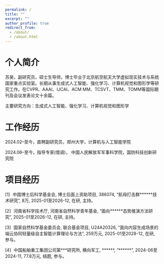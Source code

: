```yaml
---
permalink: /
title: ""
excerpt: ""
author_profile: true
redirect_from: 
  - /about/
  - /about.html
---
```


<style>
body {
  counter-reset: custom-counter; /* 第一个计数器，从 1 开始 */
}

/* 定义第一个编号，从1开始 */
.custom-counter::before {
  counter-increment: custom-counter;
  content: "[" counter(custom-counter) "] ";
  margin-right: 5px; /* 可选：增加编号与文本之间的间距 */
}

</style>

<h1>个人简介</h1>

苏昊，副研究员，硕士生导师。博士毕业于北京航空航天大学虚拟现实技术与系统国家重点实验室。长期从事生成式人工智能、强化学习、计算机视觉和图形学等研究工作。在CVPR、AAAI、IJCAI、ACM MM、TCSVT、TMM、TOMM等国际期刊及会议发表论文十余篇。

主要研究方向：生成式人工智能、强化学习、计算机视觉和图形学

<h1>工作经历</h1>

2024.02–至今，直聘副研究员，郑州大学，计算机与人工智能学院

2024.06–至今，指导专家(借调)， 中国人民解放军军事科学院，国防科技创新研究院

<h1>项目经历</h1>

<span class="custom-counter"></span> 中国博士后科学基金会, 博士后面上资助项目, 386074, “航母打击群\*\*\*\*\*\*技术研究”, 8万, 2025-01至2026-12, 在研, 主持。

<span class="custom-counter"></span> 河南省科学技术厅, 河南省自然科学青年基金, “面向\*\*\*\*\*\*态势推演方法研究”, 2025-01至2026-12, 在研, 主持。

<span class="custom-counter"></span> 国家自然科学基金委员会, 联合基金项目, U24A20326, “面向内容生成场景的端云协同轻量级自主智能计算理论与方法”, 259万元, 2025-01至2028-12, 在研, 参与。

<span class="custom-counter"></span> 中国船舶重工集团公司第\*\*\*研究所, 横向军工, \*\*\*\*\*\*, “\*\*\*\*\*\*”, 2024-06至2024-11, 77.8万元, 结题, 参与。







